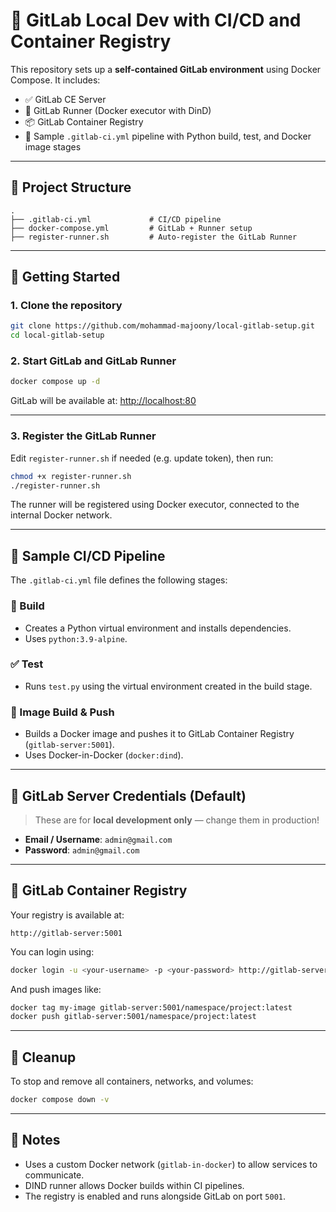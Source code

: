 
# 🦊 GitLab Local Dev with CI/CD and Container Registry

This repository sets up a **self-contained GitLab environment** using Docker Compose. It includes:

- ✅ GitLab CE Server
- 🏃 GitLab Runner (Docker executor with DinD)
- 📦 GitLab Container Registry
- 🧪 Sample `.gitlab-ci.yml` pipeline with Python build, test, and Docker image stages

---

## 📁 Project Structure

```text
.
├── .gitlab-ci.yml             # CI/CD pipeline
├── docker-compose.yml         # GitLab + Runner setup
├── register-runner.sh         # Auto-register the GitLab Runner
````

---

## 🚀 Getting Started

### 1. Clone the repository

```bash
git clone https://github.com/mohammad-majoony/local-gitlab-setup.git
cd local-gitlab-setup
```

### 2. Start GitLab and GitLab Runner

```bash
docker compose up -d
```

GitLab will be available at: [http://localhost:80](http://localhost:80)

---

### 3. Register the GitLab Runner

Edit `register-runner.sh` if needed (e.g. update token), then run:

```bash
chmod +x register-runner.sh
./register-runner.sh
```

The runner will be registered using Docker executor, connected to the internal Docker network.

---

## 🧪 Sample CI/CD Pipeline

The `.gitlab-ci.yml` file defines the following stages:

### 🔨 Build

* Creates a Python virtual environment and installs dependencies.
* Uses `python:3.9-alpine`.

### ✅ Test

* Runs `test.py` using the virtual environment created in the build stage.

### 🐳 Image Build & Push

* Builds a Docker image and pushes it to GitLab Container Registry (`gitlab-server:5001`).
* Uses Docker-in-Docker (`docker:dind`).

---

## 🔐 GitLab Server Credentials (Default)

> These are for **local development only** — change them in production!

* **Email / Username**: `admin@gmail.com`
* **Password**: `admin@gmail.com`

---

## 🧰 GitLab Container Registry

Your registry is available at:

```
http://gitlab-server:5001
```

You can login using:

```bash
docker login -u <your-username> -p <your-password> http://gitlab-server:5001
```

And push images like:

```bash
docker tag my-image gitlab-server:5001/namespace/project:latest
docker push gitlab-server:5001/namespace/project:latest
```

---

## 🧹 Cleanup

To stop and remove all containers, networks, and volumes:

```bash
docker compose down -v
```

---

## 📝 Notes

* Uses a custom Docker network (`gitlab-in-docker`) to allow services to communicate.
* DIND runner allows Docker builds within CI pipelines.
* The registry is enabled and runs alongside GitLab on port `5001`.
